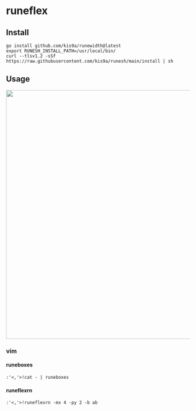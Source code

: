# runeflex

## Install

```
go install github.com/kis9a/runewidth@latest
export RUNESH_INSTALL_PATH=/usr/local/bin/
curl --tlsv1.2 -sSf https://raw.githubusercontent.com/kis9a/runesh/main/install | sh
```

## Usage

<image width="680px" src="https://raw.githubusercontent.com/kis9a/runesh/main/runesh.png"></image>

### vim

#### runeboxes

```
:'<,'>!cat - | runeboxes
```

#### runeflexrn

```
:'<,'>!runeflexrn -mx 4 -py 2 -b ab
```
